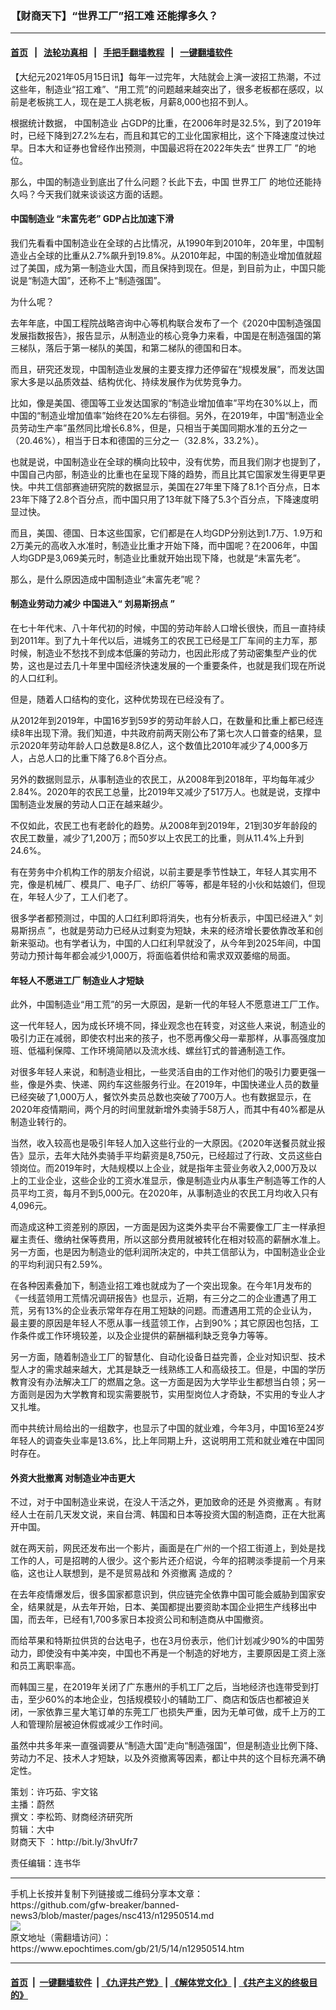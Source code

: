 ### 【财商天下】“世界工厂”招工难 还能撑多久？
------------------------

#### [首页](https://github.com/gfw-breaker/banned-news3/blob/master/README.md) &nbsp;&nbsp;|&nbsp;&nbsp; [法轮功真相](https://github.com/begood0513/basic/blob/master/README.md)  &nbsp;&nbsp;|&nbsp;&nbsp; [手把手翻墙教程](https://github.com/gfw-breaker/guides/wiki)  &nbsp;&nbsp;|&nbsp;&nbsp; [一键翻墙软件](https://github.com/gfw-breaker/nogfw/blob/master/README.md)  



<div><p>
 【大纪元2021年05月15日讯】每年一过完年，大陆就会上演一波招工热潮，不过这些年，制造业“招工难”、“用工荒”的问题越来越突出了，很多老板都在感叹，以前是老板挑工人，现在是工人挑老板，月薪8,000也招不到人。
</p>
<p>
 根据统计数据，
 <ok href="https://www.epochtimes.com/gb/tag/%E4%B8%AD%E5%9B%BD%E5%88%B6%E9%80%A0%E4%B8%9A.html">
  中国制造业
 </ok>
 占GDP的比重，在2006年时是32.5%，到了2019年时，已经下降到27.2%左右，而且和其它的工业化国家相比，这个下降速度过快过早。日本大和证券也曾经作出预测，中国最迟将在2022年失去“
 <ok href="https://www.epochtimes.com/gb/tag/%E4%B8%96%E7%95%8C%E5%B7%A5%E5%8E%82.html">
  世界工厂
 </ok>
 ”的地位。
</p>
<p>
 那么，中国的制造业到底出了什么问题？长此下去，中国
 <ok href="https://www.epochtimes.com/gb/tag/%E4%B8%96%E7%95%8C%E5%B7%A5%E5%8E%82.html">
  世界工厂
 </ok>
 的地位还能持久吗？今天我们就来谈谈这方面的话题。
</p>
<p>
</p>
<h4>
 <ok href="https://www.epochtimes.com/gb/tag/%E4%B8%AD%E5%9B%BD%E5%88%B6%E9%80%A0%E4%B8%9A.html">
  中国制造业
 </ok>
 “未富先老” GDP占比加速下滑
</h4>
<p>
 我们先看看中国制造业在全球的占比情况，从1990年到2010年，20年里，中国制造业占全球的比重从2.7%飙升到19.8%。从2010年起，中国的制造业增加值就超过了美国，成为第一制造业大国，而且保持到现在。但是，到目前为止，中国只能说是“制造大国”，还称不上“制造强国”。
</p>
<p>
 为什么呢？
</p>
<p>
 去年年底，中国工程院战略咨询中心等机构联合发布了一个《2020中国制造强国发展指数报告》，报告显示，从制造业的核心竞争力来看，中国是在制造强国的第三梯队，落后于第一梯队的美国，和第二梯队的德国和日本。
</p>
<p>
 而且，研究还发现，中国制造业发展的主要支撑力还停留在“规模发展”，而发达国家大多是以品质效益、结构优化、持续发展作为优势竞争力。
</p>
<p>
 比如，像是美国、德国等工业发达国家的“制造业增加值率”平均在30%以上，而中国的“制造业增加值率”始终在20%左右徘徊。另外，在2019年，中国“制造业全员劳动生产率”虽然同比增长6.8%，但是，只相当于美国同期水准的五分之一（20.46%），相当于日本和德国的三分之一（32.8%，33.2%）。
</p>
<p>
 也就是说，中国制造业在全球的横向比较中，没有优势，而且我们刚才也提到了，中国自己内部，制造业的比重也在呈现下降的趋势，而且比其它国家发生得更早更快。中共工信部赛迪研究院的数据显示，美国在27年里下降了8.1个百分点，日本23年下降了2.8个百分点，而中国只用了13年就下降了5.3个百分点，下降速度明显过快。
</p>
<p>
 而且，美国、德国、日本这些国家，它们都是在人均GDP分别达到1.7万、1.9万和2万美元的高收入水准时，制造业比重才开始下降，而中国呢？在2006年，中国人均GDP是3,069美元时，制造业比重就开始出现下降，也就是“未富先老”。
</p>
<p>
 那么，是什么原因造成中国制造业“未富先老”呢？
</p>
<h4>
 制造业劳动力减少 中国进入“
 <ok href="https://www.epochtimes.com/gb/tag/%E5%88%98%E6%98%93%E6%96%AF%E6%8B%90%E7%82%B9.html">
  刘易斯拐点
 </ok>
 ”
</h4>
<p>
 在七十年代末、八十年代初的时候，中国的劳动年龄人口增长很快，而且一直持续到2011年。到了九十年代以后，进城务工的农民工已经是工厂车间的主力军，那时候，制造业不愁找不到成本低廉的劳动力，也因此形成了劳动密集型产业的优势，这也是过去几十年里中国经济快速发展的一个重要条件，也就是我们现在所说的人口红利。
</p>
<p>
 但是，随着人口结构的变化，这种优势现在已经没有了。
</p>
<p>
 从2012年到2019年，中国16岁到59岁的劳动年龄人口，在数量和比重上都已经连续8年出现下滑。我们知道，中共政府前两天刚公布了第七次人口普查的结果，显示2020年劳动年龄人口总数是8.8亿人，这个数值比2010年减少了4,000多万人，占总人口的比重下降了6.8个百分点。
</p>
<p>
 另外的数据则显示，从事制造业的农民工，从2008年到2018年，平均每年减少2.84%。2020年的农民工总量，比2019年又减少了517万人。也就是说，支撑中国制造业发展的劳动人口正在越来越少。
</p>
<p>
 不仅如此，农民工也有老龄化的趋势。从2008年到2019年，21到30岁年龄段的农民工数量，减少了1,200万；而50岁以上农民工的比重，则从11.4%上升到24.6%。
</p>
<p>
 有在劳务中介机构工作的朋友介绍说，以前主要是季节性缺工，年轻人其实用不完，像是机械厂、模具厂、电子厂、纺织厂等等，都是年轻的小伙和姑娘们，但现在，年轻人少了，工人们老了。
</p>
<p>
 很多学者都预测过，中国的人口红利即将消失，也有分析表示，中国已经进入“
 <ok href="https://www.epochtimes.com/gb/tag/%E5%88%98%E6%98%93%E6%96%AF%E6%8B%90%E7%82%B9.html">
  刘易斯拐点
 </ok>
 ”，也就是劳动力已经从过剩变为短缺，未来的经济增长要依靠改革和创新来驱动。也有学者认为，中国的人口红利早就没了，从今年到2025年间，中国劳动力预计每年都会减少1,000万，将面临着供给和需求双双萎缩的局面。
</p>
<h4>
 年轻人不愿进工厂 制造业人才短缺
</h4>
<p>
 此外，中国制造业“用工荒”的另一大原因，是新一代的年轻人不愿意进工厂工作。
</p>
<p>
 这一代年轻人，因为成长环境不同，择业观念也在转变，对这些人来说，制造业的吸引力正在减弱，即使农村出来的孩子，也不愿再像父母一辈那样，从事高强度加班、低福利保障、工作环境简陋以及流水线、螺丝钉式的普通制造工作。
</p>
<p>
 对很多年轻人来说，和制造业相比，一些灵活自由的工作对他们的吸引力要更强一些，像是外卖、快递、网约车这些服务行业。在2019年，中国快递业人员的数量已经突破了1,000万人，餐饮外卖员总数也突破了700万人。也有数据显示，在2020年疫情期间，两个月的时间里就新增外卖骑手58万人，而其中有40%都是从制造业转行的。
</p>
<p>
 当然，收入较高也是吸引年轻人加入这些行业的一大原因。《2020年送餐员就业报告》显示，去年大陆外卖骑手平均薪资是8,750元，已经超过了行政、文员这些白领岗位。而2019年时，大陆规模以上企业，就是指年主营业务收入2,000万及以上的工业企业，这些企业的工资水准显示，像是制造业内从事生产制造等工作的人员平均工资，每月不到5,000元。在2020年，从事制造业的农民工月均收入只有4,096元。
</p>
<p>
 而造成这种工资差别的原因，一方面是因为这类外卖平台不需要像工厂主一样承担雇主责任、缴纳社保等费用，所以这部分费用就被转化在相对较高的薪酬水准上。另一方面，也是因为制造业的低利润所决定的，中共工信部认为，中国制造业企业的平均利润只有2.59%。
</p>
<p>
 在各种因素叠加下，制造业招工难也就成为了一个突出现象。在今年1月发布的《一线蓝领用工荒情况调研报告》也显示，近期，有三分之二的企业遭遇了用工荒，另有13%的企业表示常年存在用工短缺的问题。而遭遇用工荒的企业认为，最主要的原因是年轻人不愿从事一线蓝领工作，占到90%；其它原因也包括，工作条件或工作环境较差，以及企业提供的薪酬福利缺乏竞争力等等。
</p>
<p>
 另一方面，随着制造业工厂的智慧化、自动化设备日益完善，企业对知识型、技术型人才的需求越来越大，尤其是缺乏一线熟练工人和高级技工。但是，中国的学历教育没有办法解决工厂的燃眉之急。这一方面是因为大学毕业生都想当白领；另一方面则是因为大学教育和现实需要脱节，实用型岗位人才奇缺，不实用的专业人才又扎堆。
</p>
<p>
 而中共统计局给出的一组数字，也显示了中国的就业难，今年3月，中国16至24岁年轻人的调查失业率是13.6%，比上年同期上升，这说明用工荒和就业难在中国同时存在。
</p>
<h4>
 外资大批撤离 对制造业冲击更大
</h4>
<p>
 不过，对于中国制造业来说，在没人干活之外，更加致命的还是
 <ok href="https://www.epochtimes.com/gb/tag/%E5%A4%96%E8%B5%84%E6%92%A4%E7%A6%BB.html">
  外资撤离
 </ok>
 。有财经人士在前几天发文说，来自台湾、韩国和日本等投资大国的制造商，正在大批离开中国。
</p>
<p>
 就在两天前，网民还发布出一个影片，画面是在广州的一个招工街道上，到处是找工作的人，可是招聘的人很少。这个影片还介绍说，今年的招聘淡季提前一个月来临，这也让人联想到，是不是贸易战和
 <ok href="https://www.epochtimes.com/gb/tag/%E5%A4%96%E8%B5%84%E6%92%A4%E7%A6%BB.html">
  外资撤离
 </ok>
 造成的？
</p>
<p>
 在去年疫情爆发后，很多国家都意识到，供应链完全依靠中国可能会威胁到国家安全，结果就是，从去年开始，日本、美国都提出要资助本国企业把生产线移出中国，而去年，已经有1,700多家日本投资公司和制造商从中国撤资。
</p>
<p>
 而给苹果和特斯拉供货的台达电子，也在3月份表示，他们计划减少90%的中国劳动力，即使没有中美冲突，中国也不再是一个制造的好地方，主要原因是工资上涨和员工离职率高。
</p>
<p>
 而韩国三星，在2019年关闭了广东惠州的手机工厂之后，当地经济也连带受到打击，至少60%的本地企业，包括规模较小的辅助工厂、商店和饭店也都被迫关闭，一家依靠三星大笔订单的东莞工厂也损失严重，因为无单可做，成千上万的工人和管理阶层被迫休假或减少工作时间。
</p>
<p>
 虽然中共多年来一直强调要从“制造大国”走向“制造强国”，但是制造业比例下降、劳动力不足、技术人才短缺，以及外资撤离等因素，都让中共的这个目标充满不确定性。
</p>
<p>
 策划：许巧茹、宇文铭
 <br/>
 主播：蔚然
 <br/>
 撰文：李松筠、财商经济研究所
 <br/>
 剪辑：大中
 <br/>
 <ok href="https://www.epochtimes.com/gb/tag/%E8%B4%A2%E5%95%86%E5%A4%A9%E4%B8%8B.html">
  财商天下
 </ok>
 ：http://bit.ly/3hvUfr7
</p>
<p>
 责任编辑：连书华
</p>
</div>
<hr/>
手机上长按并复制下列链接或二维码分享本文章：<br/>
https://github.com/gfw-breaker/banned-news3/blob/master/pages/nsc413/n12950514.md <br/>
<a href='https://github.com/gfw-breaker/banned-news3/blob/master/pages/nsc413/n12950514.md'><img src='https://github.com/gfw-breaker/banned-news3/blob/master/pages/nsc413/n12950514.md.png'/></a> <br/>
原文地址（需翻墙访问）：https://www.epochtimes.com/gb/21/5/14/n12950514.htm


------------------------
#### [首页](https://github.com/gfw-breaker/banned-news3/blob/master/README.md) &nbsp;|&nbsp; [一键翻墙软件](https://github.com/gfw-breaker/nogfw/blob/master/README.md) &nbsp;| [《九评共产党》](https://github.com/gfw-breaker/9ping.md/blob/master/README.md#九评之一评共产党是什么) | [《解体党文化》](https://github.com/gfw-breaker/jtdwh.md/blob/master/README.md) | [《共产主义的终极目的》](https://github.com/gfw-breaker/gczydzjmd.md/blob/master/README.md)


<img src='http://gfw-breaker.win/banned-news3/pages/nsc413/n12950514.md' width='0px' height='0px'/>
